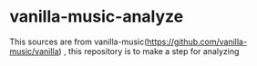 # vanilla-music-analyze
This sources are from vanilla-music(https://github.com/vanilla-music/vanilla) , this repository is to make a step for analyzing
